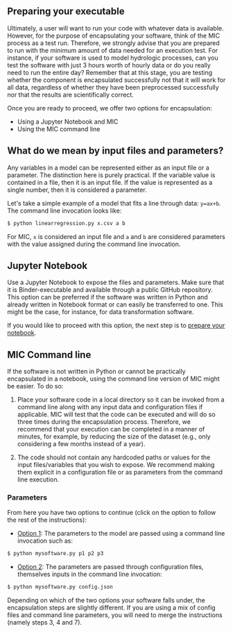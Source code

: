 ## Preparing your executable

Ultimately, a user will want to run your code with whatever data is available. However, for the purpose of encapsulating your software, think of the MIC process as a test run. Therefore, we strongly advise that you are prepared to run with the minimum amount of data needed for an execution test. For instance, if your software is used to model hydrologic processes, can you test the software with just 3 hours worth of hourly data or do you really need to run the entire day? Remember that at this stage, you are testing whether the component is encapsulated successfully not that it will work for all data, regardless of whether they have been preprocessed successfully nor that the results are scientifically correct.

Once you are ready to proceed, we offer two options for encapsulation:

* Using a Jupyter Notebook and MIC
* Using the MIC command line

## What do we mean by input files and parameters?

Any variables in a model can be represented either as an input file or a parameter. The distinction here is purely practical. If the variable value is contained in a file, then it is an input file. If the value is represented as a single number, then it is considered a parameter.

Let's take a simple example of a model that fits a line through data: `y=ax+b`. The command line invocation looks like:

```bash
$ python linearregression.py x.csv a b
```
For MIC, `x` is considered an input file and `a` and `b` are considered parameters with the value assigned during the command line invocation.

## Jupyter Notebook

Use a Jupyter Notebook to expose the files and parameters. Make sure that it is Binder-executable and available through a public GitHub repository. This option can be preferred if the software was written in Python and already written in Notebook format or can easily be transferred to one. This might be the case, for instance, for data transformation software.

If you would like to proceed with this option, the next step is to [prepare your notebook](../notebooks/index.md).

## MIC Command line

If the software is not written in Python or cannot be practically encapsulated in a notebook, using the command line version of MIC might be easier. To do so:

1. Place your software code in a local directory so it can be invoked from a command line along with any input data and configuration files if applicable. MIC will test that the code can be executed and will do so three times during the encapsulation process. Therefore, we recommend that your execution can be completed in a manner of minutes, for example, by reducing the size of the dataset (e.g., only considering a few months instead of a year). 

2.  The code should not contain any hardcoded paths or values for the input files/variables that you wish to expose. We recommend making them explicit in a configuration file or as parameters from the command line execution.

### Parameters

From here you have two options to continue (click on the option to follow the rest of the instructions):

* [Option 1](/model_configuration/03a-step1): The parameters to the model are passed using a command line invocation such as:

```bash
$ python mysoftware.py p1 p2 p3
```

* [Option 2](/model_configuration/03a-step1): The parameters are passed through configuration files, themselves inputs in the command line invocation:

```bash
$ python mysoftware.py config.json
```

Depending on which of the two options your software falls under, the encapsulation steps are slightly different. If you are using a mix of config files and command line parameters, you will need to merge the instructions (namely steps 3, 4 and 7).
